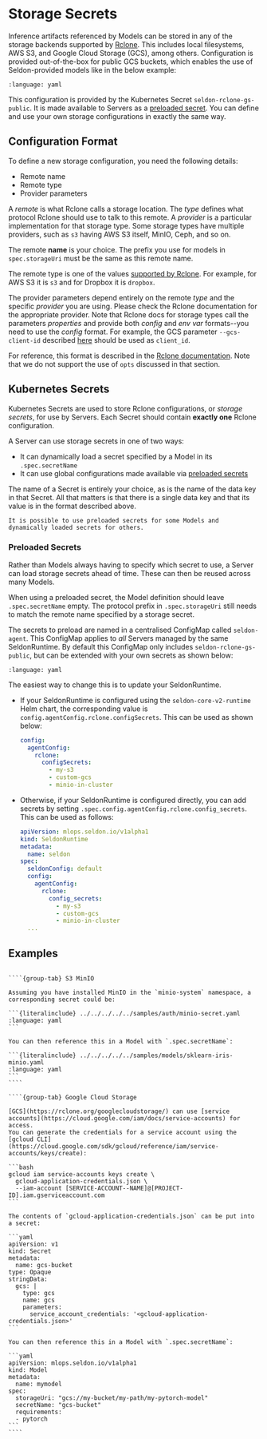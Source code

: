 # Storage Secrets

Inference artifacts referenced by Models can be stored in any of the storage backends supported by [Rclone](https://rclone.org/).
This includes local filesystems, AWS S3, and Google Cloud Storage (GCS), among others.
Configuration is provided out-of-the-box for public GCS buckets, which enables the use of Seldon-provided models like in the below example:

```{literalinclude} ../../../../../samples/models/sklearn-iris-gs.yaml 
:language: yaml
```

This configuration is provided by the Kubernetes Secret `seldon-rclone-gs-public`.
It is made available to Servers as a [preloaded secret](#preloaded-secrets).
You can define and use your own storage configurations in exactly the same way.

## Configuration Format

To define a new storage configuration, you need the following details:
* Remote name
* Remote type
* Provider parameters

A _remote_ is what Rclone calls a storage location.
The _type_ defines what protocol Rclone should use to talk to this remote.
A _provider_ is a particular implementation for that storage type.
Some storage types have multiple providers, such as `s3` having AWS S3 itself, MinIO, Ceph, and so on.

The remote **name** is your choice.
The prefix you use for models in `spec.storageUri` must be the same as this remote name.

The remote type is one of the values [supported by Rclone](https://rclone.org/docs/).
For example, for AWS S3 it is `s3` and for Dropbox it is `dropbox`.

The provider parameters depend entirely on the remote _type_ and the specific _provider_ you are using.
Please check the Rclone documentation for the appropriate provider.
Note that Rclone docs for storage types call the parameters _properties_ and provide both _config_ and _env var_ formats--you need to use the _config_ format.
For example, the GCS parameter `--gcs-client-id` described [here](https://rclone.org/googlecloudstorage/#gcs-client-id) should be used as `client_id`.

For reference, this format is described in the [Rclone documentation](https://rclone.org/rc/#config-create).
Note that we do not support the use of `opts` discussed in that section.

## Kubernetes Secrets

Kubernetes Secrets are used to store Rclone configurations, or _storage secrets_, for use by Servers.
Each Secret should contain **exactly one** Rclone configuration.

A Server can use storage secrets in one of two ways:
* It can dynamically load a secret specified by a Model in its `.spec.secretName`
* It can use global configurations made available via [preloaded secrets](#preloaded-secrets)

The name of a Secret is entirely your choice, as is the name of the data key in that Secret.
All that matters is that there is a single data key and that its value is in the format described above.

```{note}
It is possible to use preloaded secrets for some Models and dynamically loaded secrets for others.
```

### Preloaded Secrets

Rather than Models always having to specify which secret to use, a Server can load storage secrets ahead of time.
These can then be reused across many Models.

When using a preloaded secret, the Model definition should leave `.spec.secretName` empty.
The protocol prefix in `.spec.storageUri` still needs to match the remote name specified by a storage secret.

The secrets to preload are named in a centralised ConfigMap called `seldon-agent`.
This ConfigMap applies to _all_ Servers managed by the same SeldonRuntime.
By default this ConfigMap only includes `seldon-rclone-gs-public`, but can be extended with your own secrets as shown below:

```{literalinclude} ../../../../../samples/auth/agent.yaml
:language: yaml
```

The easiest way to change this is to update your SeldonRuntime.
* If your SeldonRuntime is configured using the `seldon-core-v2-runtime` Helm chart, the corresponding value is `config.agentConfig.rclone.configSecrets`.
  This can be used as shown below:
  ```yaml
  config:
    agentConfig:
      rclone:
        configSecrets:
          - my-s3
          - custom-gcs
          - minio-in-cluster
  ```
* Otherwise, if your SeldonRuntime is configured directly, you can add secrets by setting `.spec.config.agentConfig.rclone.config_secrets`.
  This can be used as follows:
  ```yaml
  apiVersion: mlops.seldon.io/v1alpha1
  kind: SeldonRuntime
  metadata:
    name: seldon
  spec:
    seldonConfig: default
    config:
      agentConfig:
        rclone:
          config_secrets:
            - my-s3
            - custom-gcs
            - minio-in-cluster
    ...
  ```

## Examples

`````{tabs}

````{group-tab} S3 MinIO

Assuming you have installed MinIO in the `minio-system` namespace, a corresponding secret could be:

```{literalinclude} ../../../../../samples/auth/minio-secret.yaml
:language: yaml
```

You can then reference this in a Model with `.spec.secretName`:

```{literalinclude} ../../../../../samples/models/sklearn-iris-minio.yaml
:language: yaml
```
````

````{group-tab} Google Cloud Storage

[GCS](https://rclone.org/googlecloudstorage/) can use [service accounts](https://cloud.google.com/iam/docs/service-accounts) for access.
You can generate the credentials for a service account using the [gcloud CLI](https://cloud.google.com/sdk/gcloud/reference/iam/service-accounts/keys/create):

```bash
gcloud iam service-accounts keys create \
  gcloud-application-credentials.json \
  --iam-account [SERVICE-ACCOUNT--NAME]@[PROJECT-ID].iam.gserviceaccount.com
```

The contents of `gcloud-application-credentials.json` can be put into a secret:

```yaml
apiVersion: v1
kind: Secret
metadata:
  name: gcs-bucket
type: Opaque
stringData:
  gcs: |
    type: gcs
    name: gcs
    parameters:
      service_account_credentials: '<gcloud-application-credentials.json>'
```

You can then reference this in a Model with `.spec.secretName`:

```yaml
apiVersion: mlops.seldon.io/v1alpha1
kind: Model
metadata:
  name: mymodel
spec:
  storageUri: "gcs://my-bucket/my-path/my-pytorch-model"
  secretName: "gcs-bucket"
  requirements:
  - pytorch
```
````
`````
